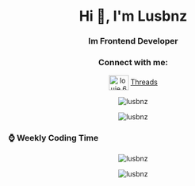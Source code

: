 <h1 align="center">Hi 👋, I'm Lusbnz</h1>
<h3 align="center">Im Frontend Developer</h3>

<h3 align="center">Connect with me:</h3>
<p align="center">
<a href="https://fb.com/louie.666" target="_blank"><img align="center" src="https://raw.githubusercontent.com/rahuldkjain/github-profile-readme-generator/master/src/images/icons/Social/facebook.svg" alt="louie.666" height="30" width="40" /></a>
<a href="https://www.threads.net/@lusbnz_" target="_blank">Threads</a>  
</p>

<p align="center"><img align="center" src="https://github-readme-stats.vercel.app/api/top-langs?username=lusbnz&show_icons=true&locale=en" alt="lusbnz" /></p>

<p align="center"><img align="center" src="https://github-readme-stats.vercel.app/api?username=lusbnz&show=discussions_started&show_icons=true&locale=en&theme=tokyonight" alt="lusbnz" /></p>

### ⌚ Weekly Coding Time

<!--START_SECTION:waka-->
<!--END_SECTION:waka-->

<p align="center"><img align="center" src="https://github-readme-stats.vercel.app/api/wakatime?username=@lusbnz&" alt="lusbnz" /></p>

<p align="center"><img align="center" src="https://github-readme-streak-stats.herokuapp.com/?user=lusbnz&" alt="lusbnz" /></p>
